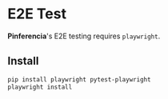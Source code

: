 # E2E Test

**Pinferencia**'s E2E testing requires `playwright`.

## Install

```bash
pip install playwright pytest-playwright
playwright install
```